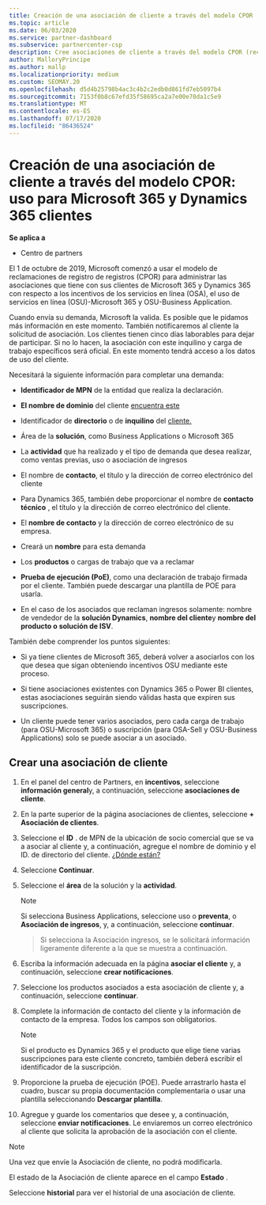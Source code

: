 ```yaml
---
title: Creación de una asociación de cliente a través del modelo CPOR
ms.topic: article
ms.date: 06/03/2020
ms.service: partner-dashboard
ms.subservice: partnercenter-csp
description: Cree asociaciones de cliente a través del modelo CPOR (reclamando el asociado de registro). Ayuda a administrar las ventas, el uso, los incentivos de & para los clientes de Microsoft 365 y Dynamics 365.
author: MalloryPrincipe
ms.author: mallp
ms.localizationpriority: medium
ms.custom: SEOMAY.20
ms.openlocfilehash: d5d4b25798b4ac3c4b2c2edb0d861fd7eb5097b4
ms.sourcegitcommit: 7153f0b8c67efd35f58695ca2a7e00e70da1c5e9
ms.translationtype: MT
ms.contentlocale: es-ES
ms.lasthandoff: 07/17/2020
ms.locfileid: "86436524"
---
```

# <a name="create-a-customer-association-via-the-cpor-model--use-for-microsoft-365-and-dynamics-365-customers"></a>Creación de una asociación de cliente a través del modelo CPOR: uso para Microsoft 365 y Dynamics 365 clientes

**Se aplica a**

- Centro de partners

El 1 de octubre de 2019, Microsoft comenzó a usar el modelo de reclamaciones de registro de registros (CPOR) para administrar las asociaciones que tiene con sus clientes de Microsoft 365 y Dynamics 365 con respecto a los incentivos de los servicios en línea (OSA), el uso de servicios en línea (OSU)-Microsoft 365 y OSU-Business Application.

Cuando envía su demanda, Microsoft la valida. Es posible que le pidamos más información en este momento. También notificaremos al cliente la solicitud de asociación. Los clientes tienen cinco días laborables para dejar de participar. Si no lo hacen, la asociación con este inquilino y carga de trabajo específicos será oficial. En este momento tendrá acceso a los datos de uso del cliente. 

Necesitará la siguiente información para completar una demanda:

- **Identificador de MPN** de la entidad que realiza la declaración.

- **El nombre de dominio** del cliente [encuentra este](https://docs.microsoft.com/partner-center/find-customer-domain-name)

- Identificador de **directorio** o de **inquilino** del [cliente.](https://docs.microsoft.com/partner-center/find-customer-domain-name)

- Área de la **solución**, como Business Applications o Microsoft 365

- La **actividad** que ha realizado y el tipo de demanda que desea realizar, como ventas previas, uso o asociación de ingresos

- El nombre de **contacto**, el título y la dirección de correo electrónico del cliente

- Para Dynamics 365, también debe proporcionar el nombre de **contacto técnico** , el título y la dirección de correo electrónico del cliente.

- El **nombre de contacto** y la dirección de correo electrónico de su empresa.

- Creará un **nombre** para esta demanda

- Los **productos** o cargas de trabajo que va a reclamar

- **Prueba de ejecución (PoE)**, como una declaración de trabajo firmada por el cliente. También puede descargar una plantilla de POE para usarla.

- En el caso de los asociados que reclaman ingresos solamente: nombre de vendedor de la **solución Dynamics**, **nombre del cliente**y **nombre del producto o solución de ISV**. 

También debe comprender los puntos siguientes:

- Si ya tiene clientes de Microsoft 365, deberá volver a asociarlos con los que desea que sigan obteniendo incentivos OSU mediante este proceso.

- Si tiene asociaciones existentes con Dynamics 365 o Power BI clientes, estas asociaciones seguirán siendo válidas hasta que expiren sus suscripciones.

- Un cliente puede tener varios asociados, pero cada carga de trabajo (para OSU-Microsoft 365) o suscripción (para OSA-Sell y OSU-Business Applications) solo se puede asociar a un asociado.

## <a name="create-a-customer-association"></a>Crear una asociación de cliente

1. En el panel del centro de Partners, en **incentivos**, seleccione **información general**y, a continuación, seleccione **asociaciones de cliente**. 

2. En la parte superior de la página asociaciones de clientes, seleccione **+ Asociación de clientes**.

3. Seleccione el **ID** . de MPN de la ubicación de socio comercial que se va a asociar al cliente y, a continuación, agregue el nombre de dominio y el ID. de directorio del cliente. [¿Dónde están?](https://docs.microsoft.com/partner-center/find-customer-domain-name)

4. Seleccione **Continuar**.

5. Seleccione el **área** de la solución y la **actividad**. 

   >[!Note]
   >
   >Si selecciona Business Applications, seleccione uso o **preventa**, o **Asociación de ingresos**, y, a continuación, seleccione **continuar**. 

   >Si selecciona la Asociación ingresos, se le solicitará información ligeramente diferente a la que se muestra a continuación.

6. Escriba la información adecuada en la página **asociar el cliente** y, a continuación, seleccione **crear notificaciones**.

7. Seleccione los productos asociados a esta asociación de cliente y, a continuación, seleccione **continuar**.

8. Complete la información de contacto del cliente y la información de contacto de la empresa. Todos los campos son obligatorios. 

   >[!NOTE]
   >Si el producto es Dynamics 365 y el producto que elige tiene varias suscripciones para este cliente concreto, también deberá escribir el identificador de la suscripción.

9. Proporcione la prueba de ejecución (POE). Puede arrastrarlo hasta el cuadro, buscar su propia documentación complementaria o usar una plantilla seleccionando **Descargar plantilla**. 

10. Agregue y guarde los comentarios que desee y, a continuación, seleccione **enviar notificaciones**. Le enviaremos un correo electrónico al cliente que solicita la aprobación de la asociación con el cliente.

   >[!NOTE]
   >Una vez que envíe la Asociación de cliente, no podrá modificarla.

El estado de la Asociación de cliente aparece en el campo **Estado** .

Seleccione **historial** para ver el historial de una asociación de cliente.
